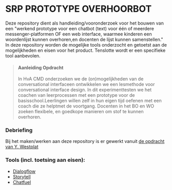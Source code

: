 # SRP PROTOTYPE OVERHOORBOT

<p>Deze repository dient als handleiding/vooronderzoek voor het bouwen van een "werkend prototype voor een chatbot (text) voor één of meerdere messenger-platformen OF een web interface, waarmee kinderen een woordenlijst kunnen overhoren,en docenten de lijst kunnen samenstellen." In deze repository worden de mogelijke tools onderzocht en getoetst aan de mogelijkheden en eisen voor het product. Tenslotte wordt er een specifieke tool aanbevolen.</p>

> <h4>Aanleiding Opdracht</h4>
> In HvA CMD onderzoeken we de (on)mogelijkheden van de conversational interfaceen ontwikkelen we een lesmethode voor conversational interface design. In dit experimenttesten we het coachen van leerprocessen met een prototype voor de basisschool.Leerlingen willen zelf in hun eigen tijd oefenen met een coach die ze helptmet de voortgang. Docenten in het BO en WO zoeken flexibele, en goedkope manieren om stof te kunnen overhoren.

<h3>Debriefing</h3>
<p>Bij het maken/werken aan deze repository is er gewerkt vanuit <a href='../master/opdracht.md'>de opdracht van Y. Westplat</a></p>

<h3>Tools (incl. toetsing aan eisen):</h3>
<ul>
  <li><a href='../master/dialogflow.md'>Dialogflow</a></li>
    <li><a href='../master/storytell.md'>Storytell</a></li>
    <li><a href='../master/chatfuel.md'>Chatfuel</a></li>
</ul>

